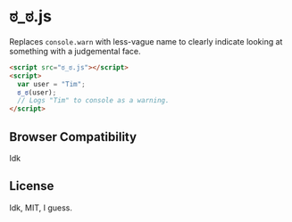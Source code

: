 # ಠ_ಠ.js

Replaces `console.warn` with less-vague name to clearly indicate looking at something with a judgemental face.

```html
<script src="ಠ_ಠ.js"></script>
<script>
  var user = "Tim";
  ಠ_ಠ(user);
  // Logs "Tim" to console as a warning.
</script>
```

## Browser Compatibility

Idk

## License

Idk, MIT, I guess.
